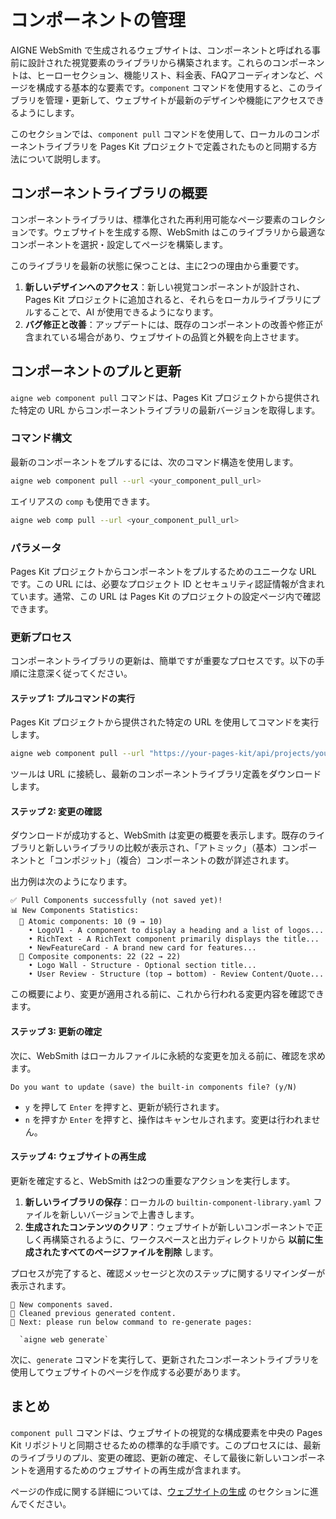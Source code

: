 # コンポーネントの管理

AIGNE WebSmith で生成されるウェブサイトは、コンポーネントと呼ばれる事前に設計された視覚要素のライブラリから構築されます。これらのコンポーネントは、ヒーローセクション、機能リスト、料金表、FAQアコーディオンなど、ページを構成する基本的な要素です。`component` コマンドを使用すると、このライブラリを管理・更新して、ウェブサイトが最新のデザインや機能にアクセスできるようにします。

このセクションでは、`component pull` コマンドを使用して、ローカルのコンポーネントライブラリを Pages Kit プロジェクトで定義されたものと同期する方法について説明します。

## コンポーネントライブラリの概要

コンポーネントライブラリは、標準化された再利用可能なページ要素のコレクションです。ウェブサイトを生成する際、WebSmith はこのライブラリから最適なコンポーネントを選択・設定してページを構築します。

このライブラリを最新の状態に保つことは、主に2つの理由から重要です。
1.  **新しいデザインへのアクセス**：新しい視覚コンポーネントが設計され、Pages Kit プロジェクトに追加されると、それらをローカルライブラリにプルすることで、AI が使用できるようになります。
2.  **バグ修正と改善**：アップデートには、既存のコンポーネントの改善や修正が含まれている場合があり、ウェブサイトの品質と外観を向上させます。

## コンポーネントのプルと更新

`aigne web component pull` コマンドは、Pages Kit プロジェクトから提供された特定の URL からコンポーネントライブラリの最新バージョンを取得します。

### コマンド構文

最新のコンポーネントをプルするには、次のコマンド構造を使用します。

```bash
aigne web component pull --url <your_component_pull_url>
```

エイリアスの `comp` も使用できます。

```bash
aigne web comp pull --url <your_component_pull_url>
```

### パラメータ

<x-field-group>
  <x-field data-name="--url" data-type="string" data-required="true">
    <x-field-desc markdown>Pages Kit プロジェクトからコンポーネントをプルするためのユニークな URL です。この URL には、必要なプロジェクト ID とセキュリティ認証情報が含まれています。通常、この URL は Pages Kit のプロジェクトの設定ページ内で確認できます。</x-field-desc>
  </x-field>
</x-field-group>

### 更新プロセス

コンポーネントライブラリの更新は、簡単ですが重要なプロセスです。以下の手順に注意深く従ってください。

#### ステップ 1: プルコマンドの実行

Pages Kit プロジェクトから提供された特定の URL を使用してコマンドを実行します。

```bash
aigne web component pull --url "https://your-pages-kit/api/projects/your-project-id/components/pull?secret=your-secret&hash=your-hash"
```

ツールは URL に接続し、最新のコンポーネントライブラリ定義をダウンロードします。

#### ステップ 2: 変更の確認

ダウンロードが成功すると、WebSmith は変更の概要を表示します。既存のライブラリと新しいライブラリの比較が表示され、「アトミック」（基本）コンポーネントと「コンポジット」（複合）コンポーネントの数が詳述されます。

出力例は次のようになります。

```
✅ Pull Components successfully (not saved yet)!
📊 New Components Statistics:
  🔹 Atomic components: 10 (9 → 10)
    • LogoV1 - A component to display a heading and a list of logos...
    • RichText - A RichText component primarily displays the title...
    • NewFeatureCard - A brand new card for features...
  🧩 Composite components: 22 (22 → 22)
    • Logo Wall - Structure - Optional section title...
    • User Review - Structure (top → bottom) - Review Content/Quote...
```

この概要により、変更が適用される前に、これから行われる変更内容を確認できます。

#### ステップ 3: 更新の確定

次に、WebSmith はローカルファイルに永続的な変更を加える前に、確認を求めます。

```
Do you want to update (save) the built-in components file? (y/N)
```

-   `y` を押して `Enter` を押すと、更新が続行されます。
-   `n` を押すか `Enter` を押すと、操作はキャンセルされます。変更は行われません。

#### ステップ 4: ウェブサイトの再生成

更新を確定すると、WebSmith は2つの重要なアクションを実行します。

1.  **新しいライブラリの保存**：ローカルの `builtin-component-library.yaml` ファイルを新しいバージョンで上書きします。
2.  **生成されたコンテンツのクリア**：ウェブサイトが新しいコンポーネントで正しく再構築されるように、ワークスペースと出力ディレクトリから **以前に生成されたすべてのページファイルを削除** します。

プロセスが完了すると、確認メッセージと次のステップに関するリマインダーが表示されます。

```
💾 New components saved.
🧹 Cleaned previous generated content.
🚀 Next: please run below command to re-generate pages:

  `aigne web generate`
```

次に、`generate` コマンドを実行して、更新されたコンポーネントライブラリを使用してウェブサイトのページを作成する必要があります。

## まとめ

`component pull` コマンドは、ウェブサイトの視覚的な構成要素を中央の Pages Kit リポジトリと同期させるための標準的な手順です。このプロセスには、最新のライブラリのプル、変更の確認、更新の確定、そして最後に新しいコンポーネントを適用するためのウェブサイトの再生成が含まれます。

ページの作成に関する詳細については、[ウェブサイトの生成](./core-tasks-generating-a-website.md) のセクションに進んでください。
